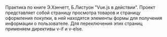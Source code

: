 Практика по книге Э.Хэнчетт, Б.Листуон "Vue.js в действии".
Проект представляет собой страницу просмотра товаров и страницу оформления
покупки, в ней находятся элементы формы для получения информации
о пользователе. Для переключения этих страниц применяем директивы v-if и v-else. 
